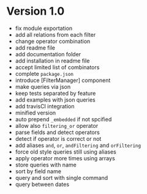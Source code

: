 # Version 1.0

 - fix module exportation
 - add all relations from each filter
 - change operator combination
 - add readme file
 - add documentation folder
 - add installation in readme file
 - accept limited list of combinators
 - complete `package.json`
 - introduce [FilterManager] component
 - make queries via json
 - keep tests separated by feature
 - add examples with json queries
 - add travisCI integration
 - minified version
 - auto prepend `_embedded` if not spcified
 - allow also `filtering_or` operator
 - parse fields and detect operators
 - detect if operator is correct or not
 - add aliases `and`, `or`, `andFiltering` and `orFiltering`
 - force old style queries still using aliases
 - apply operator more times using arrays
 - store queries with name
 - sort by field name
 - query and sort with single command
 - query between dates

